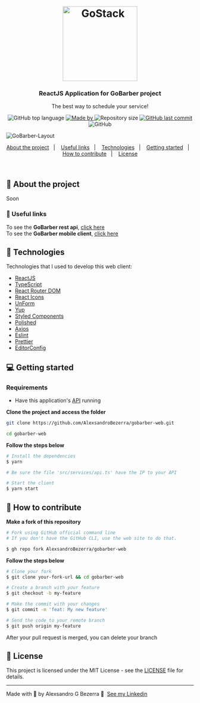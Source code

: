 <h1 align="center">
	<img alt="GoStack" src=".github/assets/logo.svg" width="200px" />
</h1>

<h3 align="center">ReactJS Application for GoBarber project</h3>

<p align="center">The best way to schedule your service!</p>



<p align="center">
  <img alt="GitHub top language" src="https://img.shields.io/github/languages/top/AlexsandroBezerra/gobarber-web?color=%23FF9000">

  <a href="https://www.linkedin.com/in/alexsandrobezerra/" target="_blank" rel="noopener noreferrer">
    <img alt="Made by" src="https://img.shields.io/badge/made%20by-Alexsandro%20G%20Bezerra-%23FF9000">
  </a>

  <img alt="Repository size" src="https://img.shields.io/github/repo-size/AlexsandroBezerra/gobarber-web?color=%23FF9000">

  <a href="https://github.com/AlexsandroBezerra/gobarber-web/commits/main">
    <img alt="GitHub last commit" src="https://img.shields.io/github/last-commit/AlexsandroBezerra/gobarber-web?color=%23FF9000">
  </a>

  <img alt="GitHub" src="https://img.shields.io/github/license/AlexsandroBezerra/gobarber-web?color=%23FF9000">
</p>


![GoBarber-Layout](.github/assets/gobarber.png)

<p align="center">
  <a href="#about">About the project</a>&nbsp;&nbsp;&nbsp;|&nbsp;&nbsp;&nbsp;
  <a href="#links">Useful links</a>&nbsp;&nbsp;&nbsp;|&nbsp;&nbsp;&nbsp;
  <a href="#technologies">Technologies</a>&nbsp;&nbsp;&nbsp;|&nbsp;&nbsp;&nbsp;
  <a href="#started">Getting started</a>&nbsp;&nbsp;&nbsp;|&nbsp;&nbsp;&nbsp;
  <a href="#contribute">How to contribute</a>&nbsp;&nbsp;&nbsp;|&nbsp;&nbsp;&nbsp;
  <a href="#license">License</a>
</p>

</br>

<p id="about"></p>

## :information_desk_person: About the project

Soon

<p id="links"></p>

### :link: Useful links

To see the **GoBarber rest api**, [click here](https://github.com/AlexsandroBezerra/gobarber-backend) <br />
To see the **GoBarber mobile client**, [click here](https://github.com/AlexsandroBezerra/gobarber-mobile)


<p id="technologies"></p>

## :rocket: Technologies

Technologies that I used to develop this web client:

- [ReactJS](https://reactjs.org/)
- [TypeScript](https://www.typescriptlang.org/)
- [React Router DOM](https://reacttraining.com/react-router/)
- [React Icons](https://react-icons.netlify.com/#/)
- [UnForm](https://unform.dev/)
- [Yup](https://github.com/jquense/yup)
- [Styled Components](https://styled-components.com/)
- [Polished](https://github.com/styled-components/polished)
- [Axios](https://github.com/axios/axios)
- [Eslint](https://eslint.org/)
- [Prettier](https://prettier.io/)
- [EditorConfig](https://editorconfig.org/)

<p id="started"></p>

## :computer: Getting started

### Requirements

- Have this application's [API](https://github.com/AlexsandroBezerra/gobarber-backend) running

**Clone the project and access the folder**

```bash
git clone https://github.com/AlexsandroBezerra/gobarber-web.git

cd gobarber-web
```

**Follow the steps below**

```bash
# Install the dependencies
$ yarn

# Be sure the file 'src/services/api.ts' have the IP to your API

# Start the client
$ yarn start
```

<p id="contribute"></p>

## :thinking: How to contribute

**Make a fork of this repository**

```bash
# Fork using GitHub official command line
# If you don't have the GitHub CLI, use the web site to do that.

$ gh repo fork AlexsandroBezerra/gobarber-web
```

**Follow the steps below**

```bash
# Clone your fork
$ git clone your-fork-url && cd gobarber-web

# Create a branch with your feature
$ git checkout -b my-feature

# Make the commit with your changes
$ git commit -m 'feat: My new feature'

# Send the code to your remote branch
$ git push origin my-feature
```

After your pull request is merged, you can delete your branch


<p id="license"></p>

## :pencil: License

This project is licensed under the MIT License - see the [LICENSE](LICENSE) file for details.

---

Made with :purple_heart: by Alexsandro G Bezerra :wave: &nbsp;[See my Linkedin](https://www.linkedin.com/in/alexsandrobezerra)
